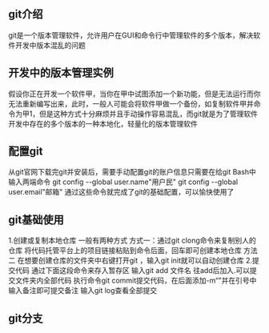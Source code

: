 ## git介绍
git是一个版本管理软件，允许用户在GUI和命令行中管理软件的多个版本，解决软件开发中版本混乱的问题
## 开发中的版本管理实例
假设你正在开发一个软件甲，当你在甲中试图添加一个新功能，但是无法运行而你无法重新编写出来，此时，一般人可能会将软件甲做一个备份，如复制软件甲并命令为甲1，但是这种方式十分麻烦并且手动操作容易混乱，而git就是为了管理软件开发中存在的多个版本的一种本地化，轻量化的版本管理软件
## 配置git
从git官网下载完git并安装后，需要手动配置git的账户信息只需要在给git Bash中输入两端命令
git config --global user.name"用户民"
git config --global user.email"邮箱"
通过这些命令就完成了git的基础配置，可以愉快使用了
## git基础使用
1.创建或复制本地仓库
一般有两种方式
方式一：通过git clong命令来复制别人的仓库
将代码托管平台上的项目链接粘贴到命令后面，回车即可创建本地仓库
方法二
在想要创建仓库的文件夹中右键打开git ，输入git init就可以自动创建仓库
2.提交代码
通过下面这段命令来存入暂存区
输入git add 文件名
往add后加入.可以提交文件夹内全部代码
执行命令git commit提交代码，在后面添加-m“”并在引号中输入备注即可提交备注
输入git log查看全部提交
## git分支
